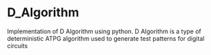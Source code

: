 # D_Algorithm
Implementation of D Algorithm using python. D Algorithm is a type of deterministic ATPG algorithm used to generate test patterns for digital circuits
